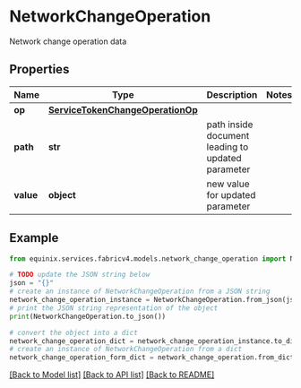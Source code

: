 # NetworkChangeOperation

Network change operation data

## Properties

Name | Type | Description | Notes
------------ | ------------- | ------------- | -------------
**op** | [**ServiceTokenChangeOperationOp**](ServiceTokenChangeOperationOp.md) |  | 
**path** | **str** | path inside document leading to updated parameter | 
**value** | **object** | new value for updated parameter | 

## Example

```python
from equinix.services.fabricv4.models.network_change_operation import NetworkChangeOperation

# TODO update the JSON string below
json = "{}"
# create an instance of NetworkChangeOperation from a JSON string
network_change_operation_instance = NetworkChangeOperation.from_json(json)
# print the JSON string representation of the object
print(NetworkChangeOperation.to_json())

# convert the object into a dict
network_change_operation_dict = network_change_operation_instance.to_dict()
# create an instance of NetworkChangeOperation from a dict
network_change_operation_form_dict = network_change_operation.from_dict(network_change_operation_dict)
```
[[Back to Model list]](../README.md#documentation-for-models) [[Back to API list]](../README.md#documentation-for-api-endpoints) [[Back to README]](../README.md)



